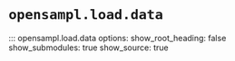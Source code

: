 # `opensampl.load.data`

::: opensampl.load.data
    options:
      show_root_heading: false
      show_submodules: true
      show_source: true
